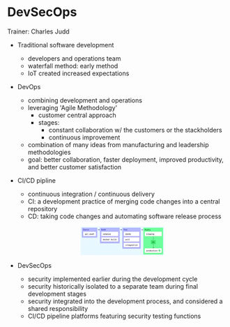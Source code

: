 # DevSecOps

Trainer: Charles Judd


- Traditional software development
  - developers and operations team
  - waterfall method: early method
  - IoT created increased expectations


- DevOps
  - combining development and operations
  - leveraging 'Agile Methodology'
    - customer central approach
    - stages:
      - constant collaboration w/ the customers or the stackholders
      - continuous improvement
  - combination of many ideas from manufacturing and leadership methodologies
  - goal: better collaboration, faster deployment, improved productivity, and better customer satisfaction


- CI/CD pipline
  - continuous integration / continuous delivery
  - CI: a development practice of merging code changes into a central repository
  - CD: taking code changes and automating software release process

  <figure style="margin: 0.5em; display: flex; justify-content: center; align-items: center;">
    <img style="margin: 0.1em; padding-top: 0.5em; width: 20vw;"
      onclick= "window.open('page')"
      src    = "img/21.07-cicd.png"
      alt    = "CI/CD pipeline"
      title  = "CI/CD pipeline"
    />
  </figure>


- DevSecOps
  - security implemented earlier during the development cycle
  - security historically isolated to a separate team during final development stages
  - security integrated into the development process, and considered a shared responsibility
  - CI/CD pipeline platforms featuring security testing functions



